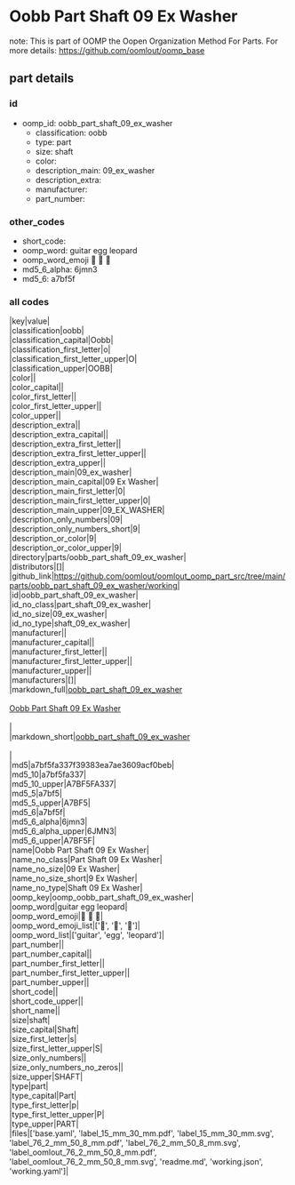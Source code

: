 # Oobb Part Shaft 09 Ex Washer  

note: This is part of OOMP the Oopen Organization Method For Parts. For more details: https://github.com/oomlout/oomp_base

##  part details





### id
* oomp_id: oobb_part_shaft_09_ex_washer
  * classification: oobb
  * type: part
  * size: shaft
  * color: 
  * description_main: 09_ex_washer
  * description_extra: 
  * manufacturer: 
  * part_number: 

### other_codes
* short_code: 
* oomp_word: guitar egg leopard
* oomp_word_emoji :guitar: :egg: :leopard:
* md5_6_alpha: 6jmn3
* md5_6: a7bf5f

### all codes 
|key|value|  
|classification|oobb|  
|classification_capital|Oobb|  
|classification_first_letter|o|  
|classification_first_letter_upper|O|  
|classification_upper|OOBB|  
|color||  
|color_capital||  
|color_first_letter||  
|color_first_letter_upper||  
|color_upper||  
|description_extra||  
|description_extra_capital||  
|description_extra_first_letter||  
|description_extra_first_letter_upper||  
|description_extra_upper||  
|description_main|09_ex_washer|  
|description_main_capital|09 Ex Washer|  
|description_main_first_letter|0|  
|description_main_first_letter_upper|0|  
|description_main_upper|09_EX_WASHER|  
|description_only_numbers|09|  
|description_only_numbers_short|9|  
|description_or_color|9|  
|description_or_color_upper|9|  
|directory|parts/oobb_part_shaft_09_ex_washer|  
|distributors|[]|  
|github_link|https://github.com/oomlout/oomlout_oomp_part_src/tree/main/parts/oobb_part_shaft_09_ex_washer/working|  
|id|oobb_part_shaft_09_ex_washer|  
|id_no_class|part_shaft_09_ex_washer|  
|id_no_size|09_ex_washer|  
|id_no_type|shaft_09_ex_washer|  
|manufacturer||  
|manufacturer_capital||  
|manufacturer_first_letter||  
|manufacturer_first_letter_upper||  
|manufacturer_upper||  
|manufacturers|[]|  
|markdown_full|[oobb_part_shaft_09_ex_washer](https://github.com/oomlout/oomlout_oomp_part_src/tree/main/parts/oobb_part_shaft_09_ex_washer/working)<br>[](https://github.com/oomlout/oomlout_oomp_part_src/tree/main/parts/oobb_part_shaft_09_ex_washer/working)<br>[Oobb Part Shaft 09 Ex Washer](https://github.com/oomlout/oomlout_oomp_part_src/tree/main/parts/oobb_part_shaft_09_ex_washer/working)<br><br>|  
|markdown_short|[oobb_part_shaft_09_ex_washer](https://github.com/oomlout/oomlout_oomp_part_src/tree/main/parts/oobb_part_shaft_09_ex_washer/working)<br><br>|  
|md5|a7bf5fa337f39383ea7ae3609acf0beb|  
|md5_10|a7bf5fa337|  
|md5_10_upper|A7BF5FA337|  
|md5_5|a7bf5|  
|md5_5_upper|A7BF5|  
|md5_6|a7bf5f|  
|md5_6_alpha|6jmn3|  
|md5_6_alpha_upper|6JMN3|  
|md5_6_upper|A7BF5F|  
|name|Oobb Part Shaft 09 Ex Washer|  
|name_no_class|Part Shaft 09 Ex Washer|  
|name_no_size|09 Ex Washer|  
|name_no_size_short|9 Ex Washer|  
|name_no_type|Shaft 09 Ex Washer|  
|oomp_key|oomp_oobb_part_shaft_09_ex_washer|  
|oomp_word|guitar egg leopard|  
|oomp_word_emoji|:guitar: :egg: :leopard:|  
|oomp_word_emoji_list|[':guitar:', ':egg:', ':leopard:']|  
|oomp_word_list|['guitar', 'egg', 'leopard']|  
|part_number||  
|part_number_capital||  
|part_number_first_letter||  
|part_number_first_letter_upper||  
|part_number_upper||  
|short_code||  
|short_code_upper||  
|short_name||  
|size|shaft|  
|size_capital|Shaft|  
|size_first_letter|s|  
|size_first_letter_upper|S|  
|size_only_numbers||  
|size_only_numbers_no_zeros||  
|size_upper|SHAFT|  
|type|part|  
|type_capital|Part|  
|type_first_letter|p|  
|type_first_letter_upper|P|  
|type_upper|PART|  
|files|['base.yaml', 'label_15_mm_30_mm.pdf', 'label_15_mm_30_mm.svg', 'label_76_2_mm_50_8_mm.pdf', 'label_76_2_mm_50_8_mm.svg', 'label_oomlout_76_2_mm_50_8_mm.pdf', 'label_oomlout_76_2_mm_50_8_mm.svg', 'readme.md', 'working.json', 'working.yaml']|  
